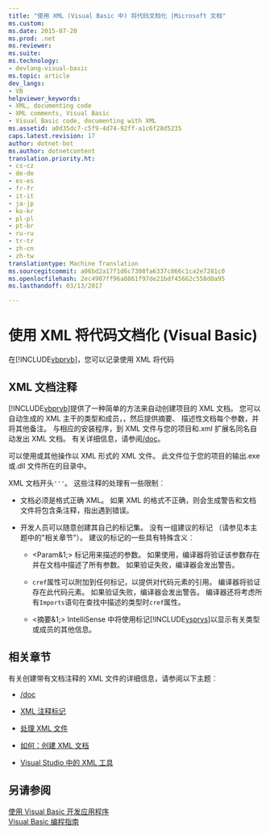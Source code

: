 ```yaml
---
title: "使用 XML (Visual Basic 中) 将代码文档化 |Microsoft 文档"
ms.custom: 
ms.date: 2015-07-20
ms.prod: .net
ms.reviewer: 
ms.suite: 
ms.technology:
- devlang-visual-basic
ms.topic: article
dev_langs:
- VB
helpviewer_keywords:
- XML, documenting code
- XML comments, Visual Basic
- Visual Basic code, documenting with XML
ms.assetid: a0d35dc7-c5f9-4d74-92ff-a1c6f28d5235
caps.latest.revision: 17
author: dotnet-bot
ms.author: dotnetcontent
translation.priority.ht:
- cs-cz
- de-de
- es-es
- fr-fr
- it-it
- ja-jp
- ko-kr
- pl-pl
- pt-br
- ru-ru
- tr-tr
- zh-cn
- zh-tw
translationtype: Machine Translation
ms.sourcegitcommit: a06bd2a17f1d6c7308fa6337c866c1ca2e7281c0
ms.openlocfilehash: 2ec4907ff96a0861f97de21bdf45662c558d0a95
ms.lasthandoff: 03/13/2017

---
```

# <a name="documenting-your-code-with-xml-visual-basic"></a>使用 XML 将代码文档化 (Visual Basic)
在[!INCLUDE[vbprvb](../../../csharp/programming-guide/concepts/linq/includes/vbprvb_md.md)]，您可以记录使用 XML 将代码  
  
## <a name="xml-documentation-comments"></a>XML 文档注释  
 [!INCLUDE[vbprvb](../../../csharp/programming-guide/concepts/linq/includes/vbprvb_md.md)]提供了一种简单的方法来自动创建项目的 XML 文档。 您可以自动生成的 XML 主干的类型和成员，，然后提供摘要、 描述性文档每个参数，并将其他备注。 与相应的安装程序，到 XML 文件与您的项目和.xml 扩展名同名自动发出 XML 文档。 有关详细信息，请参阅[/doc](../../../visual-basic/reference/command-line-compiler/doc.md)。  
  
 可以使用或其他操作以 XML 形式的 XML 文件。 此文件位于您的项目的输出.exe 或.dll 文件所在的目录中。  
  
 XML 文档开头`'''`。 这些注释的处理有一些限制︰  
  
-   文档必须是格式正确 XML。 如果 XML 的格式不正确，则会生成警告和文档文件将包含条注释，指出遇到错误。  
  
-   开发人员可以随意创建其自己的标记集。 没有一组建议的标记 （请参见本主题中的"相关章节"）。 建议的标记的一些具有特殊含义︰  
  
    -   \<Param&1;> 标记用来描述的参数。 如果使用，编译器将验证该参数存在并在文档中描述了所有参数。 如果验证失败，编译器会发出警告。  
  
    -   `cref`属性可以附加到任何标记，以提供对代码元素的引用。 编译器将验证存在此代码元素。 如果验证失败，编译器会发出警告。 编译器还将考虑所有`Imports`语句在查找中描述的类型时`cref`属性。  
  
    -   \<摘要&1;> IntelliSense 中将使用标记[!INCLUDE[vsprvs](../../../csharp/includes/vsprvs_md.md)]以显示有关类型或成员的其他信息。  
  
## <a name="related-sections"></a>相关章节  
 有关创建带有文档注释的 XML 文件的详细信息，请参阅以下主题︰  
  
-   [/doc](../../../visual-basic/reference/command-line-compiler/doc.md)  
  
-   [XML 注释标记](../../../visual-basic/language-reference/xmldoc/recommended-xml-tags-for-documentation-comments.md)  
  
-   [处理 XML 文件](../../../visual-basic/programming-guide/program-structure/processing-the-xml-file.md)  
  
-   [如何：创建 XML 文档](../../../visual-basic/programming-guide/program-structure/how-to-create-xml-documentation.md)  
  
-   [Visual Studio 中的 XML 工具](https://docs.microsoft.com/visualstudio/xml-tools/xml-tools-in-visual-studio)  
  
## <a name="see-also"></a>另请参阅  
 [使用 Visual Basic 开发应用程序](../../../visual-basic/developing-apps/index.md)   
 [Visual Basic 编程指南](../../../visual-basic/programming-guide/index.md)
